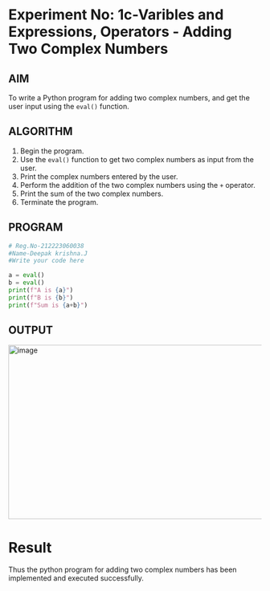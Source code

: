 # Experiment No: 1c-Varibles and Expressions, Operators - Adding Two Complex Numbers

## AIM
To write a Python program for adding two complex numbers, and get the user input using the `eval()` function.

## ALGORITHM
1. Begin the program.
2. Use the `eval()` function to get two complex numbers as input from the user.
3. Print the complex numbers entered by the user.
4. Perform the addition of the two complex numbers using the `+` operator.
5. Print the sum of the two complex numbers.
6. Terminate the program.

## PROGRAM
```python
# Reg.No-212223060038
#Name-Deepak krishna.J
#Write your code here

a = eval()
b = eval()
print(f"A is {a}")
print(f"B is {b}")
print(f"Sum is {a+b}")

```

## OUTPUT
<img width="754" height="347" alt="image" src="https://github.com/user-attachments/assets/afb78b4f-8d1b-49f2-b9ad-8deb4d9defb8" />

# Result
Thus the python program for  adding two complex numbers has been implemented and executed successfully.
